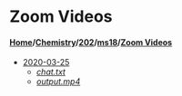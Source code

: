 # Zoom Videos
#### [Home](../../../..)\/[Chemistry](../../..)\/[202](../..)\/[ms18](..)\/[Zoom Videos]()
- [2020-03-25](2020-03-25)
    - [_chat.txt_](2020-03-25/chat.txt)
    - [_output.mp4_](2020-03-25/output.mp4)
